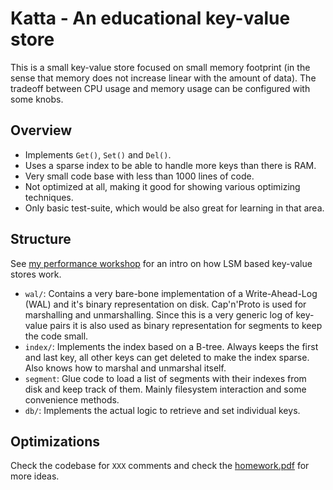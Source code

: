 # Katta - An educational key-value store

This is a small key-value store focused on small memory footprint (in the sense
that memory does not increase linear with the amount of data). The tradeoff between
CPU usage and memory usage can be configured with some knobs.

## Overview

- Implements ``Get()``, ``Set()`` and ``Del()``.
- Uses a sparse index to be able to handle more keys than there is RAM.
- Very small code base with less than 1000 lines of code.
- Not optimized at all, making it good for showing various optimizing techniques.
- Only basic test-suite, which would be also great for learning in that area.

## Structure

See [my performance workshop](https://sahib.github.io/misc/performance/slides/1_intro/index.html#/step-33) for an intro on how LSM based key-value stores work.

* ``wal/``: Contains a very bare-bone implementation of a Write-Ahead-Log (WAL) and it's binary
  representation on disk. Cap'n'Proto is used for marshalling and unmarshalling. Since this is
  a very generic log of key-value pairs it is also used as binary representation for segments to keep the code small.
* ``index/``: Implements the index based on a B-tree. Always keeps the first and last
   key, all other keys can get deleted to make the index sparse. Also knows how to marshal
   and unmarshal itself.
* ``segment``: Glue code to load a list of segments with their indexes from disk and keep track of them.
   Mainly filesystem interaction and some convenience methods.
* ``db/``: Implements the actual logic to retrieve and set individual keys.

## Optimizations

Check the codebase for ``XXX`` comments and check the [homework.pdf](https://github.com/sahib/misc/blob/master/performance/homework.pdf) for more ideas.
